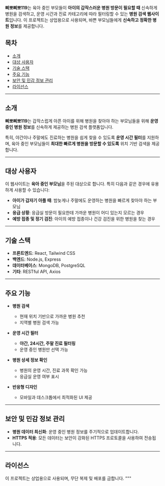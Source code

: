 **삐뽀삐뽀119**는 육아 중인 부모들이 **아이의 갑작스러운 병원 방문이 필요할 때** 신속하게 병원을 검색하고, 운영 시간과 진료 카테고리에 따라 필터링할 수 있는 **병원 검색 웹사이트**입니다. 이 프로젝트는 상업용으로 사용되며, 바쁜 부모님들에게 **신속하고 정확한 병원 정보**를 제공합니다.

## 목차

- [소개](#소개)
- [대상 사용자](#대상-사용자)
- [기술 스택](#기술-스택)
- [주요 기능](#주요-기능)
- [보안 및 민감 정보 관리](#보안-및-민감-정보-관리)
- [라이선스](#라이선스)

---

## 소개

**삐뽀삐뽀119**는 갑작스럽게 아픈 아이를 위해 병원을 찾아야 하는 부모님들을 위해 **운영 중인 병원 정보**를 신속하게 제공하는 병원 검색 플랫폼입니다.

특히, 야간이나 주말에도 진료하는 병원을 쉽게 찾을 수 있도록 **운영 시간 필터**를 지원하며, 육아 중인 부모님들이 **최대한 빠르게 병원을 방문할 수 있도록** 위치 기반 검색을 제공합니다.

---

## 대상 사용자

이 웹사이트는 **육아 중인 부모님**을 주된 대상으로 합니다.
특히 다음과 같은 경우에 유용하게 사용할 수 있습니다:

- **아이가 갑자기 아플 때**: 밤늦게나 주말에도 운영하는 병원을 빠르게 찾아야 하는 부모님
- **응급 상황**: 응급실 방문이 필요한데 가까운 병원이 어디 있는지 모르는 경우
- **예방 접종 및 정기 검진**: 아이의 예방 접종이나 건강 검진을 위한 병원을 찾는 경우

---

## 기술 스택

- **프론트엔드**: React, Tailwind CSS
- **백엔드**: Node.js, Express
- **데이터베이스**: MongoDB, PostgreSQL
- **기타**: RESTful API, Axios

---

## 주요 기능

- **병원 검색**
  - 현재 위치 기반으로 가까운 병원 추천
  - 지역별 병원 검색 가능

- **운영 시간 필터**
  - **야간, 24시간, 주말 진료 필터링**
  - 운영 중인 병원만 선택 가능

- **병원 상세 정보 확인**
  - 병원의 운영 시간, 진료 과목 확인 가능
  - 응급실 운영 여부 표시

- **반응형 디자인**
  - 모바일과 데스크톱에서 최적화된 UI 제공

---

## 보안 및 민감 정보 관리

- **병원 데이터 최신화**: 운영 중인 병원 정보를 주기적으로 업데이트합니다.
- **HTTPS 적용**: 모든 데이터는 보안이 강화된 HTTPS 프로토콜을 사용하여 전송됩니다.

---

## 라이선스

이 프로젝트는 상업용으로 사용되며, 무단 복제 및 배포를 금합니다.
"""
